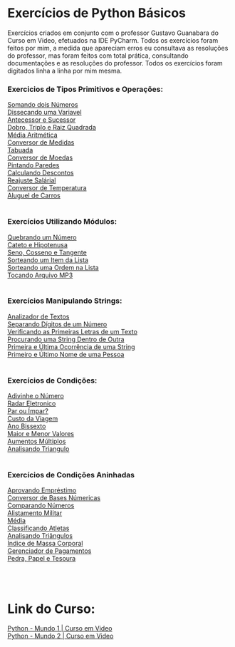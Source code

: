 # Exercícios de Python Básicos

Exercícios criados em conjunto com o professor Gustavo Guanabara do Curso em Video, efetuados na IDE PyCharm.
Todos os exercícios foram feitos por mim, a medida que apareciam erros eu consultava as resoluções do professor, mas foram feitos com total prática, consultando documentações e as resoluções do professor. Todos os exercícios foram digitados linha a linha por mim mesma.


### Exercicios de Tipos Primitivos e Operações:<br>
<a href="https://github.com/jerrayner/CursoemVideoPY/blob/main/aula006.py">Somando dois Números</a><br>
<a href="https://github.com/jerrayner/CursoemVideoPY/blob/main/ex004.py">Dissecando uma Variavel</a><br>
<a href="https://github.com/jerrayner/CursoemVideoPY/blob/main/ex005.py">Antecessor e Sucessor</a><br>
<a href="https://github.com/jerrayner/CursoemVideoPY/blob/main/ex006.py">Dobro, Triplo e Raiz Quadrada</a><br>
<a href="https://github.com/jerrayner/CursoemVideoPY/blob/main/ex007.py">Média Aritmética</a><br>
<a href="https://github.com/jerrayner/CursoemVideoPY/blob/main/ex008.py">Conversor de Medidas</a><br>
<a href="https://github.com/jerrayner/CursoemVideoPY/blob/main/ex009.py">Tabuada</a><br>
<a href ="https://github.com/jerrayner/CursoemVideoPY/blob/main/ex010.py">Conversor de Moedas</a><br>
<a href ="https://github.com/jerrayner/CursoemVideoPY/blob/main/ex011.py">Pintando Paredes</a><br>
<a href ="https://github.com/jerrayner/CursoemVideoPY/blob/main/ex012.py">Calculando Descontos</a><br>
<a href ="https://github.com/jerrayner/CursoemVideoPY/blob/main/ex013.py">Reajuste Salárial</a><br>
<a href ="https://github.com/jerrayner/CursoemVideoPY/blob/main/ex014.py">Conversor de Temperatura</a><br>
<a href ="https://github.com/jerrayner/CursoemVideoPY/blob/main/ex015.py">Aluguel de Carros</a><br><br>

### Exercícios Utilizando Módulos:

<a href="https://github.com/jerrayner/CursoemVideoPY/blob/main/ex016.py">Quebrando um Número</a><br>
<a href="https://github.com/jerrayner/CursoemVideoPY/blob/main/ex017.py">Cateto e Hipotenusa</a><br>
<a href="https://github.com/jerrayner/CursoemVideoPY/blob/main/ex018.py">Seno, Cosseno e Tangente</a><br>
<a href="https://github.com/jerrayner/CursoemVideoPY/blob/main/ex019.py">Sorteando um Item da Lista</a><br>
<a href="https://github.com/jerrayner/CursoemVideoPY/blob/main/ex020.py">Sorteando uma Ordem na Lista</a><br>
<a href="https://github.com/jerrayner/CursoemVideoPY/blob/main/ex021.py">Tocando Arquivo MP3</a><br><br>

### Exercícios Manipulando Strings:<br>

<a href="https://github.com/jerrayner/CursoemVideoPY/blob/main/ex022.py">Analizador de Textos</a><br>
<a href="https://github.com/jerrayner/CursoemVideoPY/blob/main/ex023.py">Separando Dígitos de um Número</a><br>
<a href="https://github.com/jerrayner/CursoemVideoPY/blob/main/ex024.py">Verificando as Primeiras Letras de um Texto</a><br>
<a href="https://github.com/jerrayner/CursoemVideoPY/blob/main/ex025.py">Procurando uma String Dentro de Outra</a><br>
<a href="https://github.com/jerrayner/CursoemVideoPY/blob/main/ex026.py">Primeira e Última Ocorrência de uma String</a><br>
<a href="https://github.com/jerrayner/CursoemVideoPY/blob/main/ex027.py">Primeiro e Último Nome de uma Pessoa</a><br><br>

### Exercícios de Condições:

<a href="https://github.com/jerrayner/CursoemVideoPY/blob/main/ex028.py">Adivinhe o Número</a><br>
<a href="https://github.com/jerrayner/CursoemVideoPY/blob/main/ex029.py">Radar Eletronico</a><br>
<a href="https://github.com/jerrayner/CursoemVideoPY/blob/main/ex030.py">Par ou Ímpar?</a><br>
<a href="https://github.com/jerrayner/CursoemVideoPY/blob/main/ex031.py">Custo da Viagem</a><br>
<a href="https://github.com/jerrayner/CursoemVideoPY/blob/main/ex032.py">Ano Bissexto</a><br>
<a href="https://github.com/jerrayner/CursoemVideoPY/blob/main/ex033.py">Maior e Menor Valores</a><br>
<a href="https://github.com/jerrayner/CursoemVideoPY/blob/main/ex034.py">Aumentos Múltiplos</a><br>
<a href="https://github.com/jerrayner/CursoemVideoPY/blob/main/ex035.py">Analisando Triangulo</a><br><br>

### Exercícios de Condições Aninhadas

<a href="">Aprovando Empréstimo</a><br>
<a href="">Conversor de Bases Númericas</a><br>
<a href="">Comparando Números</a><br>
<a href="">Alistamento Militar</a><br>
<a href="">Média</a><br>
<a href="">Classificando Atletas</a><br>
<a href="">Analisando Triângulos</a><br>
<a href="">Índice de Massa Corporal</a><br>
<a href="">Gerenciador de Pagamentos</a><br>
<a href="">Pedra, Papel e Tesoura</a><br>



<br><br>
# Link do Curso:
 <a href="https://www.cursoemvideo.com/curso/python-3-mundo-1/">Python - Mundo 1 | Curso em Video</a><br>
 <a href="https://www.cursoemvideo.com/curso/python-3-mundo-2/">Python - Mundo 2 | Curso em Video</a>
   
   
